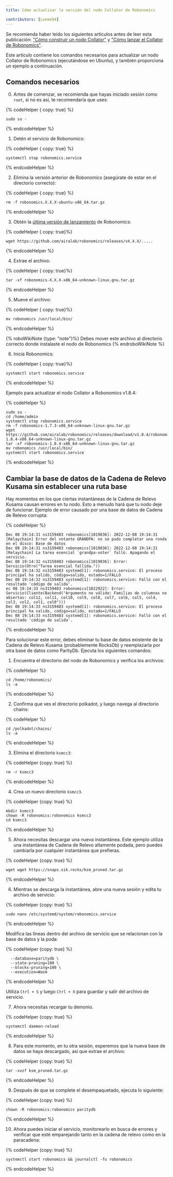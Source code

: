 ```yaml
---
title: Cómo actualizar la versión del nodo Collator de Robonomics

contributors: [Leemo94]
---
```


Se recomienda haber leído los siguientes artículos antes de leer esta publicación: ["Cómo construir un nodo Collator"](/docs/how-to-build-collator-node) y ["Cómo lanzar el Collator de Robonomics"](/docs/how-to-launch-the-robonomics-collator).

Este artículo contiene los comandos necesarios para actualizar un nodo Collator de Robonomics (ejecutándose en Ubuntu), y también proporciona un ejemplo a continuación.

## **Comandos necesarios**

0. Antes de comenzar, se recomienda que hayas iniciado sesión como `root`, si no es así, te recomendaría que uses:


{% codeHelper { copy: true} %}

```shell
sudo su -
```

{% endcodeHelper %}

1. Detén el servicio de Robonomics:

{% codeHelper { copy: true} %}

```shell
systemctl stop robonomics.service
```

{% endcodeHelper %}


2. Elimina la versión anterior de Robonomics (asegúrate de estar en el directorio correcto):

{% codeHelper { copy: true} %}

```shell
rm -f robonomics.X.X.X-ubuntu-x86_64.tar.gz
```

{% endcodeHelper %}

3. Obtén la [última versión de lanzamiento](https://github.com/airalab/robonomics/releases) de Robonomics:


{% codeHelper { copy: true}%}

```shell
wget https://github.com/airalab/robonomics/releases/vX.X.X/.....
```

{% endcodeHelper %}


4. Extrae el archivo:

{% codeHelper { copy: true}%}

```shell
tar -xf robonomics-X.X.X-x86_64-unknown-linux.gnu.tar.gz
```

{% endcodeHelper %}


5. Mueve el archivo:

{% codeHelper { copy: true}%}

```shell
mv robonomics /usr/local/bin/
```

{% endcodeHelper %}

{% roboWikiNote {type: "note"}%} Debes mover este archivo al directorio correcto donde instalaste el nodo de Robonomics {% endroboWikiNote %}

6. Inicia Robonomics:

{% codeHelper { copy: true}%}

```shell
systemctl start robonomics.service
```

{% endcodeHelper %}

Ejemplo para actualizar el nodo Collator a Robonomics v1.8.4:

{% codeHelper %}

```shell
sudo su -
cd /home/admin
systemctl stop robonomics.service
rm -f robonomics-1.7.3-x86_64-unknown-linux-gnu.tar.gz
wget https://github.com/airalab/robonomics/releases/download/v1.8.4/robonomics-1.8.4-x86_64-unknown-linux-gnu.tar.gz
tar -xf robonomics-1.8.4-x86_64-unknown-linux-gnu.tar.gz
mv robonomics /usr/local/bin/
systemctl start robonomics.service

```

{% endcodeHelper %}


## **Cambiar la base de datos de la Cadena de Relevo Kusama sin establecer una ruta base**

Hay momentos en los que ciertas instantáneas de la Cadena de Relevo Kusama causan errores en tu nodo. Esto a menudo hará que tu nodo deje de funcionar. Ejemplo de error causado por una base de datos de Cadena de Relevo corrupta:


{% codeHelper %}

```shell
Dec 08 19:14:31 ns3159483 robonomics[1019836]: 2022-12-08 19:14:31 [Relaychain] Error del votante GRANDPA: no se pudo completar una ronda en el disco: Base de datos
Dec 08 19:14:31 ns3159483 robonomics[1019836]: 2022-12-08 19:14:31 [Relaychain] La tarea esencial `grandpa-voter` falló. Apagando el servicio.
Dec 08 19:14:32 ns3159483 robonomics[1019836]: Error: Servicio(Otro("Tarea esencial fallida."))
Dec 08 19:14:32 ns3159483 systemd[1]: robonomics.service: El proceso principal ha salido, código=salido, estado=1/FALLO
Dec 08 19:14:32 ns3159483 systemd[1]: robonomics.service: Falló con el resultado 'código de salida'.
ec 08 19:14:33 ns3159483 robonomics[1022922]: Error: Servicio(Cliente(Backend("Argumento no válido: Familias de columnas no abiertas: col12, col11, col10, col9, col8, col7, col6, col5, col4, col3, col2, col1, col0")))
Dec 08 19:14:33 ns3159483 systemd[1]: robonomics.service: El proceso principal ha salido, código=salido, estado=1/FALLO
Dec 08 19:14:33 ns3159483 systemd[1]: robonomics.service: Falló con el resultado 'código de salida'.
```

{% endcodeHelper %}


Para solucionar este error, debes eliminar tu base de datos existente de la Cadena de Relevo Kusama (probablemente RocksDb) y reemplazarla por otra base de datos como ParityDb. Ejecuta los siguientes comandos:

1. Encuentra el directorio del nodo de Robonomics y verifica los archivos:

{% codeHelper %}

```shell
cd /home/robonomics/
ls -a
```

{% endcodeHelper %}


2. Confirma que ves el directorio polkadot, y luego navega al directorio chains:


{% codeHelper %}

```shell
cd /polkadot/chains/
ls -a
```

{% endcodeHelper %}

3. Elimina el directorio `ksmcc3`:


{% codeHelper {copy: true} %}

```shell
rm -r ksmcc3
```

{% endcodeHelper %}


4. Crea un nuevo directorio `ksmcc3`.

{% codeHelper {copy: true} %}

```shell
mkdir ksmcc3
chown -R robonomics:robonomics ksmcc3
cd ksmcc3
```

{% endcodeHelper %}

5. Ahora necesitas descargar una nueva instantánea. Este ejemplo utiliza una instantánea de Cadena de Relevo altamente podada, pero puedes cambiarla por cualquier instantánea que prefieras.


{% codeHelper {copy: true} %}

```shell
wget wget https://snaps.sik.rocks/ksm_pruned.tar.gz
```

{% endcodeHelper %}

6. Mientras se descarga la instantánea, abre una nueva sesión y edita tu archivo de servicio:

{% codeHelper {copy: true} %}

```shell
sudo nano /etc/systemd/system/robonomics.service
```

{% endcodeHelper %}

Modifica las líneas dentro del archivo de servicio que se relacionan con la base de datos y la poda:


{% codeHelper {copy: true} %}

```shell
  --database=paritydb \
  --state-pruning=100 \
  --blocks-pruning=100 \
  --execution=Wasm
```

{% endcodeHelper %}


Utiliza `Ctrl + S` y luego `Ctrl + X` para guardar y salir del archivo de servicio.

7. Ahora necesitas recargar tu demonio.

{% codeHelper {copy: true} %}

```shell
systemctl daemon-reload
```

{% endcodeHelper %}


8. Para este momento, en tu otra sesión, esperemos que la nueva base de datos se haya descargado, así que extrae el archivo:

{% codeHelper {copy: true} %}

```shell
tar -xvzf ksm_pruned.tar.gz
```

{% endcodeHelper %}


9. Después de que se complete el desempaquetado, ejecuta lo siguiente:

{% codeHelper {copy: true} %}

```shell
chown -R robonomics:robonomics paritydb
```

{% endcodeHelper %}

10. Ahora puedes iniciar el servicio, monitorearlo en busca de errores y verificar que esté emparejando tanto en la cadena de relevo como en la paracadena:

{% codeHelper {copy: true} %}

```shell
systemctl start robonomics && journalctl -fu robonomics
```

{% endcodeHelper %}